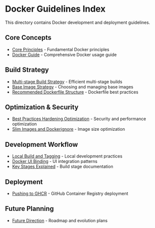 # Docker Guidelines Index

This directory contains Docker development and deployment guidelines.

## Core Concepts

- [Core Principles](./core-principles.md) - Fundamental Docker principles
- [Docker Guide](./docker-guide.md) - Comprehensive Docker usage guide

## Build Strategy

- [Multi-stage Build Strategy](./multi-stage-build-strategy.md) - Efficient multi-stage builds
- [Base Image Strategy](./base-image-strategy.md) - Choosing and managing base images
- [Recommended Dockerfile Structure](./recommended-dockerfile-structure.md) - Dockerfile best practices

## Optimization & Security

- [Best Practices Hardening Optimization](./best-practices-hardening-optimization.md) - Security and performance optimization
- [Slim Images and Dockerignore](./slim-images-and-dockerignore.md) - Image size optimization

## Development Workflow

- [Local Build and Tagging](./local-build-and-tagging.md) - Local development practices
- [Docker UI Binding](./docker-ui-binding.md) - UI integration patterns
- [Key Stages Explained](./key-stages-explained.md) - Build stage documentation

## Deployment

- [Pushing to GHCR](./pushing-to-ghcr.md) - GitHub Container Registry deployment

## Future Planning

- [Future Direction](./future-direction.md) - Roadmap and evolution plans
